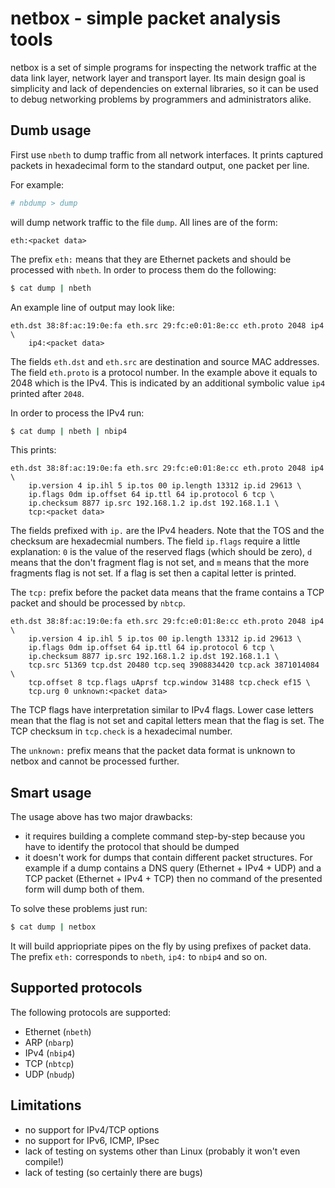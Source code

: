 netbox - simple packet analysis tools
=====================================

netbox is a set of simple programs for inspecting the network traffic at the
data link layer, network layer and transport layer. Its main design goal is
simplicity and lack of dependencies on external libraries, so it can be used
to debug networking problems by programmers and administrators alike.

Dumb usage
----------

First use `nbeth` to dump traffic from all network interfaces. It prints
captured packets in hexadecimal form to the standard output, one packet per
line.

For example:

```bash
# nbdump > dump
```

will dump network traffic to the file `dump`. All lines are of the form:

```
eth:<packet data>
```

The prefix `eth:` means that they are Ethernet packets and should be processed
with `nbeth`. In order to process them do the following:

```bash
$ cat dump | nbeth
```

An example line of output may look like:

```
eth.dst 38:8f:ac:19:0e:fa eth.src 29:fc:e0:01:8e:cc eth.proto 2048 ip4 \
    ip4:<packet data>
```

The fields `eth.dst` and `eth.src` are destination and source MAC addresses.
The field `eth.proto` is a protocol number. In the example above it equals to
2048 which is the IPv4. This is indicated by an additional symbolic value
`ip4` printed after `2048`.

In order to process the IPv4 run:

```bash
$ cat dump | nbeth | nbip4
```

This prints:

```
eth.dst 38:8f:ac:19:0e:fa eth.src 29:fc:e0:01:8e:cc eth.proto 2048 ip4 \
    ip.version 4 ip.ihl 5 ip.tos 00 ip.length 13312 ip.id 29613 \
    ip.flags 0dm ip.offset 64 ip.ttl 64 ip.protocol 6 tcp \
    ip.checksum 8877 ip.src 192.168.1.2 ip.dst 192.168.1.1 \
    tcp:<packet data>
```

The fields prefixed with `ip.` are the IPv4 headers. Note that the TOS and the
checksum are hexadecmial numbers. The field `ip.flags` require a little
explanation: `0` is the value of the reserved flags (which should be zero),
`d` means that the don't fragment flag is not set, and `m` means that the more
fragments flag is not set. If a flag is set then a capital letter is printed.

The `tcp:` prefix before the packet data means that the frame contains a TCP
packet and should be processed by `nbtcp`.

```
eth.dst 38:8f:ac:19:0e:fa eth.src 29:fc:e0:01:8e:cc eth.proto 2048 ip4 \
    ip.version 4 ip.ihl 5 ip.tos 00 ip.length 13312 ip.id 29613 \
    ip.flags 0dm ip.offset 64 ip.ttl 64 ip.protocol 6 tcp \
    ip.checksum 8877 ip.src 192.168.1.2 ip.dst 192.168.1.1 \
    tcp.src 51369 tcp.dst 20480 tcp.seq 3908834420 tcp.ack 3871014084 \
    tcp.offset 8 tcp.flags uAprsf tcp.window 31488 tcp.check ef15 \
    tcp.urg 0 unknown:<packet data>
```

The TCP flags have interpretation similar to IPv4 flags. Lower case letters
mean that the flag is not set and capital letters mean that the flag is set.
The TCP checksum in `tcp.check` is a hexadecimal number.

The `unknown:` prefix means that the packet data format is unknown to netbox
and cannot be processed further.

Smart usage
-----------

The usage above has two major drawbacks:

- it requires building a complete command step-by-step because you have to
  identify the protocol that should be dumped
- it doesn't work for dumps that contain different packet structures. For
  example if a dump contains a DNS query (Ethernet + IPv4 + UDP) and a TCP
  packet (Ethernet + IPv4 + TCP) then no command of the presented form will
  dump both of them.

To solve these problems just run:

```bash
$ cat dump | netbox
```

It will build appriopriate pipes on the fly by using prefixes of packet data.
The prefix `eth:` corresponds to `nbeth`, `ip4:` to `nbip4` and so on.

Supported protocols
-------------------

The following protocols are supported:

- Ethernet (`nbeth`)
- ARP (`nbarp`)
- IPv4 (`nbip4`)
- TCP (`nbtcp`)
- UDP (`nbudp`)

Limitations
-----------

- no support for IPv4/TCP options
- no support for IPv6, ICMP, IPsec
- lack of testing on systems other than Linux (probably it won't even
  compile!)
- lack of testing (so certainly there are bugs)
